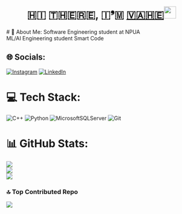 <h1 align="center">​🇭​​🇮​ ​🇹​​🇭​​🇪​​🇷​​🇪​, ​🇮​❜​🇲​ <a href="https://www.linkedin.com/in/%D0%B2%D0%B0%D0%B3%D0%B5-%D0%B1%D0%B0%D0%B1%D0%B0%D1%8F%D0%BD-45b96828b/?locale=en_US/" target="_blank">🇻​​🇦​​🇭​​🇪​</a> 
<img src="https://github.com/blackcater/blackcater/raw/main/images/Hi.gif" height="32"/></h1>
# 💫 About Me:
Software Engineering student at NPUA<br>ML/AI Engineering student Smart Code


## 🌐 Socials:
[![Instagram](https://img.shields.io/badge/Instagram-%23E4405F.svg?logo=Instagram&logoColor=white)](https://instagram.com/_vahebabayan_) [![LinkedIn](https://img.shields.io/badge/LinkedIn-%230077B5.svg?logo=linkedin&logoColor=white)](https://linkedin.com/in/vahe-babayan-45b96828b) 

# 💻 Tech Stack:
![C++](https://img.shields.io/badge/c++-%2300599C.svg?style=for-the-badge&logo=c%2B%2B&logoColor=white) ![Python](https://img.shields.io/badge/python-3670A0?style=for-the-badge&logo=python&logoColor=ffdd54) ![MicrosoftSQLServer](https://img.shields.io/badge/Microsoft%20SQL%20Server-CC2927?style=for-the-badge&logo=microsoft%20sql%20server&logoColor=white) ![Git](https://img.shields.io/badge/git-%23F05033.svg?style=for-the-badge&logo=git&logoColor=white)
# 📊 GitHub Stats:
![](https://github-readme-stats.vercel.app/api?username=0xV4h3&theme=gotham&hide_border=true&include_all_commits=false&count_private=false)<br/>
![](https://nirzak-streak-stats.vercel.app/?user=0xV4h3&theme=gotham&hide_border=true)<br/>
![](https://github-readme-stats.vercel.app/api/top-langs/?username=0xV4h3&theme=gotham&hide_border=true&include_all_commits=false&count_private=false&layout=compact)

### 🔝 Top Contributed Repo
![](https://github-contributor-stats.vercel.app/api?username=0xV4h3&limit=5&theme=gotham&combine_all_yearly_contributions=true)
